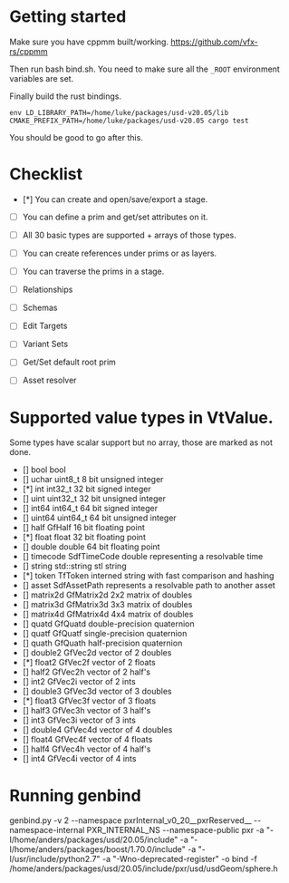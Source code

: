 # Getting started

Make sure you have cppmm built/working.
https://github.com/vfx-rs/cppmm

Then run bash bind.sh. You need to make sure all the ```_ROOT``` environment variables are set.

Finally build the rust bindings.

```
env LD_LIBRARY_PATH=/home/luke/packages/usd-v20.05/lib CMAKE_PREFIX_PATH=/home/luke/packages/usd-v20.05 cargo test
```

You should be good to go after this.

# Checklist
- [*] You can create and open/save/export a stage.
- [ ] You can define a prim and get/set attributes on it.
- [ ] All 30 basic types are supported + arrays of those types.
- [ ] You can create references under prims or as layers.
- [ ] You can traverse the prims in a stage.

- [ ] Relationships
- [ ] Schemas
- [ ] Edit Targets
- [ ] Variant Sets
- [ ] Get/Set default root prim
- [ ] Asset resolver

# Supported value types in VtValue.
Some types have scalar support but no array, those are marked
as not done.
- [] bool        bool
- [] uchar       uint8_t    8 bit unsigned integer
- [*] int        int32_t    32 bit signed integer
- [] uint        uint32_t    32 bit unsigned integer
- [] int64       int64_t    64 bit signed integer
- [] uint64      uint64_t    64 bit unsigned integer
- [] half        GfHalf    16 bit floating point
- [*] float      float    32 bit floating point
- [] double      double    64 bit floating point
- [] timecode    SdfTimeCode    double representing a resolvable time
- [] string      std::string    stl string
- [*] token      TfToken    interned string with fast comparison and hashing
- [] asset       SdfAssetPath    represents a resolvable path to another asset
- [] matrix2d    GfMatrix2d    2x2 matrix of doubles
- [] matrix3d    GfMatrix3d    3x3 matrix of doubles
- [] matrix4d    GfMatrix4d    4x4 matrix of doubles
- [] quatd       GfQuatd    double-precision quaternion
- [] quatf       GfQuatf    single-precision quaternion
- [] quath       GfQuath    half-precision quaternion
- [] double2     GfVec2d    vector of 2 doubles
- [*] float2     GfVec2f    vector of 2 floats
- [] half2       GfVec2h    vector of 2 half's
- [] int2        GfVec2i    vector of 2 ints
- [] double3     GfVec3d    vector of 3 doubles
- [*] float3     GfVec3f    vector of 3 floats
- [] half3       GfVec3h    vector of 3 half's
- [] int3        GfVec3i    vector of 3 ints
- [] double4     GfVec4d    vector of 4 doubles
- [] float4      GfVec4f    vector of 4 floats
- [] half4       GfVec4h    vector of 4 half's
- [] int4        GfVec4i    vector of 4 ints

# Running genbind
genbind.py  -v 2 --namespace pxrInternal_v0_20__pxrReserved__ --namespace-internal PXR_INTERNAL_NS --namespace-public pxr -a "-I/home/anders/packages/usd/20.05/include" -a "-I/home/anders/packages/boost/1.70.0/include" -a "-I/usr/include/python2.7" -a "-Wno-deprecated-register" -o bind -f /home/anders/packages/usd/20.05/include/pxr/usd/usdGeom/sphere.h

